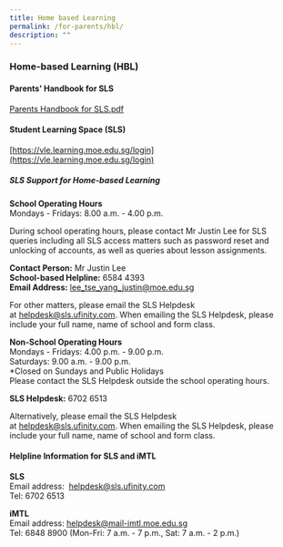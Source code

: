 ```yaml
---
title: Home based Learning
permalink: /for-parents/hbl/
description: ""
---
```

### Home-based Learning (HBL)

#### Parents' Handbook for SLS

[Parents Handbook for SLS.pdf](/files/hbl1.pdf)


#### Student Learning Space (SLS)
[https://vle.learning.moe.edu.sg/login](https://vle.learning.moe.edu.sg/login)

##### SLS Support for Home-based Learning

**School Operating Hours**  
Mondays - Fridays: 8.00 a.m. - 4.00 p.m.  
  
During school operating hours, please contact Mr Justin Lee for SLS queries including all SLS access matters such as password reset and unlocking of accounts, as well as queries about lesson assignments.   
  
**Contact Person:** Mr Justin Lee  
**School-based Helpline:** 6584 4393  
**Email Address:** [lee\_tse\_yang\_justin@moe.edu.sg](mailto:lee_tse_yang_justin@moe.edu.sg)  
  
For other matters, please email the SLS Helpdesk at [helpdesk@sls.ufinity.com](mailto:helpdesk@sls.ufinity.com). When emailing the SLS Helpdesk, please include your full name, name of school and form class.  
  
**Non-School Operating Hours**  
Mondays - Fridays: 4.00 p.m. - 9.00 p.m.  
Saturdays: 9.00 a.m. - 9.00 p.m.  
\*Closed on Sundays and Public Holidays  
Please contact the SLS Helpdesk outside the school operating hours.  
  
**SLS Helpdesk:** 6702 6513  
  
Alternatively, please email the SLS Helpdesk at [helpdesk@sls.ufinity.com](mailto:helpdesk@sls.ufinity.com). When emailing the SLS Helpdesk, please include your full name, name of school and form class.

#### Helpline Information for SLS and iMTL

**SLS**  
Email address:  [helpdesk@sls.ufinity.com](mailto:helpdesk@sls.ufinity.com)  
Tel: 6702 6513  
  
**iMTL**  
Email address: [helpdesk@mail-imtl.moe.edu.sg](mailto:helpdesk@mail-imtl.moe.edu.sg)  
Tel: 6848 8900 (Mon-Fri: 7 a.m. - 7 p.m., Sat: 7 a.m. - 2 p.m.)